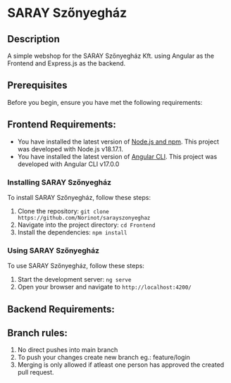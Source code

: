 # SARAY Szőnyegház
## Description
A simple webshop for the SARAY Szőnyegház Kft. using Angular as the Frontend and Express.js as the backend.

## Prerequisites
Before you begin, ensure you have met the following requirements:

## Frontend Requirements:
 * You have installed the latest version of [Node.js and npm](https://nodejs.org/en/download/). This project was developed with Node.js v18.17.1.
 * You have installed the latest version of [Angular CLI](https://angular.io/cli). This project was developed with Angular CLI v17.0.0

### Installing SARAY Szőnyegház
To install SARAY Szőnyegház, follow these steps:

1. Clone the repository: `git clone https://github.com/Norinot/sarayszonyeghaz`
2. Navigate into the project directory: `cd Frontend`
3. Install the dependencies: `npm install`

### Using SARAY Szőnyegház
To use SARAY Szőnyegház, follow these steps:

1. Start the development server: `ng serve`
2. Open your browser and navigate to `http://localhost:4200/`

## Backend Requirements:



## Branch rules:
1. No direct pushes into main branch
2. To push your changes create new branch eg.: feature/login
3. Merging is only allowed if atleast one person has approved the created pull request.
